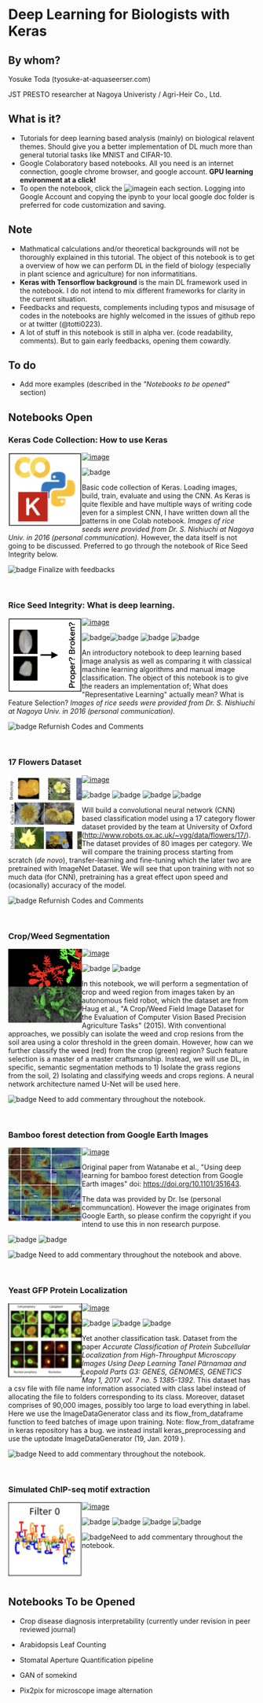 # Deep Learning for Biologists with Keras



## By whom?

Yosuke Toda (tyosuke-at-aquaseerser.com)

JST PRESTO researcher at Nagoya Univeristy /  Agri-Heir Co., Ltd.



## What is it?

- Tutorials for deep learning based analysis  (mainly) on biological relavent themes. Should give you a better implementation of DL much more than general tutorial tasks like MNIST and CIFAR-10. 
- Google Colaboratory based notebooks. All you need is an internet connection, google chrome browser, and google account. **GPU learning environment at a click!**
- To open the notebook, click the ![image](https://colab.research.google.com/assets/colab-badge.svg)in each section. Logging into Google Account and copying the ipynb to your local google doc folder is preferred for code customization and saving.

## Note

- Mathmatical calculations and/or theoretical backgrounds will not be thoroughly explained in this tutorial. The object of this notebook is to get a overview of how we can perform DL in the field of biology (especially in plant science and agriculture) for non informatitians.
- **Keras with Tensorflow background** is the main DL framework used in the notebook. I do not intend to mix different frameworks for clarity in the current situation.
- Feedbacks and requests, complements including typos and misusage of codes in the notebooks are highly welcomed in the issues of github repo or at twitter (@totti0223).
- A lot of stuff in this notebook is still in alpha ver. (code readability, comments). But to gain early feedbacks, opening them cowardly.

## To do

- Add more examples (described in the *"Notebooks to be opened"* section)



## Notebooks Open

### Keras Code Collection: How to use Keras

<img src = "assets/image-20190117153946252.png" width="150" ALIGN="left" /> [![image](https://colab.research.google.com/assets/colab-badge.svg)](https://colab.research.google.com/github/totti0223/deep_learning_for_biologists_with_keras/blob/master/notebooks/basic_usage_of_keras.ipynb) <br>

![badge](https://img.shields.io/badge/tag-preferred_for_Keras_beginners-green.svg) 

Basic code collection of Keras. Loading images, build, train, evaluate and using the CNN. As Keras is quite flexible and have multiple ways of writing code even for a simplest CNN, I have written down all the patterns in one Colab notebook.  *Images of rice seeds were provided from Dr. S. Nishiuchi at Nagoya Univ. in 2016 (personal communication).* However, the data itself is not going to be discussed. Preferred to go through the notebook of Rice Seed Integrity below. 



![badge](https://img.shields.io/badge/progress-95-orange.svg) Finalize with feedbacks

<br>

### Rice Seed Integrity: What is deep learning.

<img src = "assets/image-20190115201428173.png" width="150" ALIGN="left" /> [![image](https://colab.research.google.com/assets/colab-badge.svg)](https://colab.research.google.com/github/totti0223/deep_learning_for_biologists_with_keras/blob/master/notebooks/rice_seed_classification.ipynb) <br>

![badge](https://img.shields.io/badge/type-classification-blue.svg)![badge](https://img.shields.io/badge/tag-preferred_for_beginners-green.svg) ![badge](https://img.shields.io/badge/tag-CNN-green.svg) ![badge](https://img.shields.io/badge/tag-comparison_with_classical_ML-green.svg)

An introductory notebook to deep learning based image analysis as well as comparing it with classical machine learning algorithms and manual image classification. The object of this notebook is to give the readers an implementation of; What does "Representative Learning" actually mean? What is Feature Selection? *Images of rice seeds were provided from Dr. S. Nishiuchi at Nagoya Univ. in 2016 (personal communication).*



![badge](https://img.shields.io/badge/progress-90-orange.svg) Refurnish Codes and Comments

<br>

### 17 Flowers Dataset 

<img src = "assets/image-20190115201017711.png" width="150" ALIGN="left" />   [![image](https://colab.research.google.com/assets/colab-badge.svg)](https://colab.research.google.com/github/totti0223/deep_learning_for_biologists_with_keras/blob/master/notebooks/flower_image_classification.ipynb) <br>

![badge](https://img.shields.io/badge/type-classification-blue.svg) ![badge](https://img.shields.io/badge/tag-CNN-green.svg)  ![badge](https://img.shields.io/badge/tag-Transfer_Learning-green.svg) ![badge](https://img.shields.io/badge/tag-Fine_Tuning-green.svg)

Will build a convolutional neural network (CNN) based classification model using a 17 category flower dataset provided by the team at University of Oxford (http://www.robots.ox.ac.uk/~vgg/data/flowers/17/). The dataset provides of 80 images per category. We will compare the training process starting from scratch (*de novo*), transfer-learning and fine-tuning which the later two are pretrained with ImageNet Dataset. We will see that upon training with not so much data (for CNN), pretraining has a great effect upon speed and (ocasionally) accuracy of the model.



![badge](https://img.shields.io/badge/progress-80-orange.svg) Refurnish Codes and Comments

<br>

### Crop/Weed Segmentation

<img src = "assets/image-20190115201227438.png" width="150" ALIGN="left" />  [![image](https://colab.research.google.com/assets/colab-badge.svg)](https://colab.research.google.com/github/totti0223/deep_learning_for_biologists_with_keras/blob/master/notebooks/crop_weed_semantic_segmentation.ipynb) <br>

![badge](https://img.shields.io/badge/type-segmentation-blue.svg) ![badge](https://img.shields.io/badge/tag-UNet-green.svg)

In this notebook, we will perform a segmentation of crop and weed region from images taken by an autonomous field robot, which the dataset are from Haug et al., "A Crop/Weed Field Image Dataset for the Evaluation of Computer Vision Based Precision Agriculture Tasks" (2015). With conventional approaches, we possibly can isolate the weed and crop resions from the soil area using a color threshold in the green domain. However, how can we further classify the weed (red) from the crop (green) region? Such feature selection is a master of a master craftsmanship. Instead, we will use DL, in specific, semantic segmentation methods to 1) Isolate the grass regions from the soil, 2) Isolating and classifying weeds and crops regions. A neural network architecture named U-Net will be used here.



![badge](https://img.shields.io/badge/progress-50-orange.svg) Need to add commentary throughout the notebook.

<br>

### Bamboo forest detection from Google Earth Images

<img src = "assets/image-20190120202734357.png" width="150" ALIGN="left" />  [![image](https://colab.research.google.com/assets/colab-badge.svg)](https://colab.research.google.com/github/totti0223/deep_learning_for_biologists_with_keras/blob/master/notebooks/bamboo_forest_detection.ipynb) <br>

Original paper from Watanabe et al., "Using deep learning for bamboo forest detection from Google Earth images" doi: https://doi.org/10.1101/351643.

 The data was provided by Dr. Ise (personal communcation). However the image originates from Google Earth, so please confirm the copyright if you intend to use this in non research purpose.

![badge](https://img.shields.io/badge/type-segmentation-blue.svg) ![badge](https://img.shields.io/badge/tag-CNN-green.svg)



![badge](https://img.shields.io/badge/progress-30-orange.svg) Need to add commentary throughout the notebook and above.

<br>

### Yeast GFP Protein Localization

<img src = "assets/image-20190115201711326.png" height="150px" ALIGN="left" /> [![image](https://colab.research.google.com/assets/colab-badge.svg)](https://colab.research.google.com/github/totti0223/deep_learning_for_biologists_with_keras/blob/master/notebooks/yeast_GFP_localization_classification.ipynb) <br>

![badge](https://img.shields.io/badge/type-classification-blue.svg) ![badge](https://img.shields.io/badge/tag-CNN-green.svg) ![badge](https://img.shields.io/badge/tag-Pandas_Dataframe_yielding-green.svg)

Yet another classification task. Dataset from the paper *Accurate Classification of Protein Subcellular Localization from High-Throughput Microscopy Images Using Deep Learning Tanel Pärnamaa and Leopold Parts G3: GENES, GENOMES, GENETICS May 1, 2017 vol. 7 no. 5 1385-1392*. This dataset has a csv file with file name information associated with class label instead of allocating the file to folders corresponding to its class. Moreover, dataset comprises of 90,000 images, possibly too large to load everything in label. Here we use the ImageDataGenerator class and its flow_from_dataframe function to feed batches of image upon training. Note: flow_from_dataframe in keras repository has a bug. we instead install keras_preprocessing and use the uptodate ImageDataGenerator (19, Jan. 2019 ).



![badge](https://img.shields.io/badge/progress-50-orange.svg) Need to add commentary throughout the notebook.

<br>

### Simulated ChIP-seq motif extraction

<img src = "assets/image-20190115202731524.png" height="150px" ALIGN="left" /> [![image](https://colab.research.google.com/assets/colab-badge.svg)](https://colab.research.google.com/github/totti0223/deep_learning_for_biologists_with_keras/blob/master/notebooks/dna_simulated_chip.ipynb) <br>

![badge](https://img.shields.io/badge/type-classification-blue.svg) ![badge](https://img.shields.io/badge/tag-CNN-green.svg) ![badge](https://img.shields.io/badge/tag-basics_of_handling_DNA_in_DL-green.svg) ![badge](https://img.shields.io/badge/tag-simple_visualization_of_DL_decision-green.svg)



![badge](https://img.shields.io/badge/progress-50-orange.svg)Need to add commentary throughout the notebook.

<br>

<br>

<br>

## Notebooks To be Opened

- Crop disease diagnosis interpretability (currently under revision in peer reviewed journal)

- Arabidopsis Leaf Counting

- Stomatal Aperture Quantification pipeline

- GAN of somekind

- Pix2pix for microscope image alternation









  <!---
​    <img src = "assets/image-20190115144920126.png" height="120px" ALIGN="left" />
  -->




